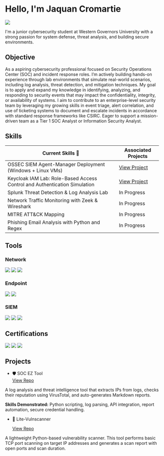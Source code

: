 # Hello, I'm Jaquan Cromartie
<a href="https://www.linkedin.com/in/jaquancromartie/"><img src="https://img.shields.io/badge/-LinkedIn-0072b1?&style=for-the-badge&logo=linkedin&logoColor=white" /></a>

I'm a junior cybersecurity student at Western Governors University with a strong passion for system defense, threat analysis, and building secure environments.

## Objective

As a aspiring cybersecurity professional focused on Security Operations Center (SOC) and incident response roles. I’m actively building hands-on experience through lab environments that simulate real-world scenarios, including log analysis, threat detection, and mitigation techniques. My goal is to apply and expand my knowledge in identifying, analyzing, and responding to security events that may impact the confidentiality, integrity, or availability of systems. I aim to contribute to an enterprise-level security team by leveraging my growing skills in event triage, alert correlation, and use of ticketing systems to document and escalate incidents in accordance with standard response frameworks like CSIRC. Eager to support a mission-driven team as a Tier 1 SOC Analyst or Information Security Analyst.

## Skills

| Current Skills 🎯                                         | Associated Projects        |
|-----------------------------------------------|----------------------------|
| OSSEC SIEM Agent-Manager Deployment (Windows + Linux VMs)          | <a href="https://github.com/Unitech22Pro/OSSEC_VMclient-manager/blob/main/screenshots/OSSEC%20SIEM%20Agent-Manager%20Deployment%20(Windows%20%2B%20Linux%20VMs">View Project</a>|
|Keycloak IAM Lab: Role-Based Access Control and Authentication Simulation | <a href="https://github.com/Unitech22Pro/Keycloak-IAMLab">View Project</a>|
| Splunk Threat Detection & Log Analysis Lab         | In Progress|
| Network Traffic Monitoring with Zeek & Wireshark      | In Progress|
| MITRE ATT&CK Mapping      | In Progress|
| Phishing Email Analysis with Python and Regex | In Progress|

## Tools

### Network
<div>
    <img src="https://img.shields.io/badge/-Wireshark-1679A7?&style=for-the-badge&logo=Wireshark&logoColor=white" />
    <img src="https://img.shields.io/badge/-Suricata-EF3B2D?&style=for-the-badge&logo=Suricata&logoColor=white" />
    <img src="https://img.shields.io/badge/-Zeek-777BB4?&style=for-the-badge&logo=Zeek&logoColor=white" />
</div>

### Endpoint
<div>
    <img src="https://img.shields.io/badge/-Microsoft_Defender_for_Endpoint-00A4EF?&style=for-the-badge&logo=Microsoft&logoColor=white" />
    <img src="https://img.shields.io/badge/-Velociraptor-4B275F?&style=for-the-badge&logo=Velociraptor&logoColor=white" />
</div>

### SIEM
<div>
    <img src="https://img.shields.io/badge/-Microsoft_Sentinel-0078D4?&style=for-the-badge&logo=Microsoft&logoColor=white" />
    <img src="https://img.shields.io/badge/-Splunk-000000?&style=for-the-badge&logo=Splunk&logoColor=white" />
    <img src="https://img.shields.io/badge/-Elastic-005571?&style=for-the-badge&logo=Elastic&logoColor=white" />
</div>

## Certifications

<div>
<img src="https://img.shields.io/badge/-Security%2B-FF0000?&style=for-the-badge&logo=CompTIA&logoColor=white" />
<img src="https://img.shields.io/badge/-Network%2B-007ACC?&style=for-the-badge&logo=CompTIA&logoColor=white" />
<img src="https://img.shields.io/badge/-A%2B-4D4D4D?&style=for-the-badge&logo=CompTIA&logoColor=white" />
</div>

## Projects
- 🛡️ SOC EZ Tool  
[View Repo](https://github.com/Unitech22Pro/soc-ez-tool)

A log analysis and threat intelligence tool that extracts IPs from logs, checks their reputation using VirusTotal, and auto-generates Markdown reports.

**Skills Demonstrated:** Python scripting, log parsing, API integration, report automation, secure credential handling.

- 🔎 Lite-Vulnscanner

  [View Repo](https://github.com/Unitech22Pro/lite-vulnscanner)

A lightweight Python-based vulnerability scanner. This tool performs basic TCP port scanning on target IP addresses and generates a scan report with open ports and scan duration.


